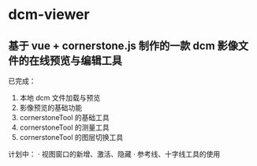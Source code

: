 # dcm-viewer

## 基于 vue + cornerstone.js 制作的一款 dcm 影像文件的在线预览与编辑工具

已完成：

1. 本地 dcm 文件加载与预览
2. 影像预览的基础功能
3. cornerstoneTool 的基础工具
4. cornerstoneTool 的测量工具
5. cornerstoneTool 的图层切换工具

计划中：
· 视图窗口的新增、激活、隐藏
· 参考线、十字线工具的使用
